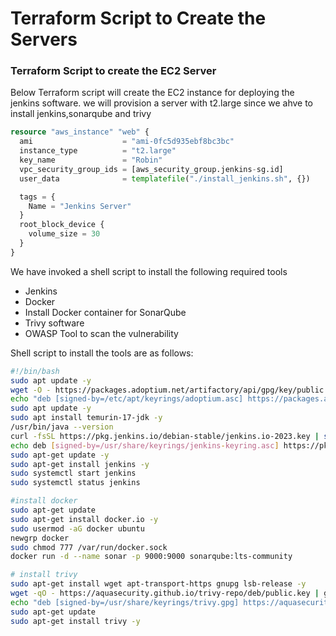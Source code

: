 # Terraform Script to Create the Servers

### Terraform Script to create the EC2 Server
Below Terraform script will create the EC2 instance for deploying the jenkins software. we will provision a server with t2.large since we ahve to install jenkins,sonarqube and trivy

```tf
resource "aws_instance" "web" {
  ami                    = "ami-0fc5d935ebf8bc3bc"
  instance_type          = "t2.large"
  key_name               = "Robin"
  vpc_security_group_ids = [aws_security_group.jenkins-sg.id]
  user_data              = templatefile("./install_jenkins.sh", {})

  tags = {
    Name = "Jenkins Server"
  }
  root_block_device {
    volume_size = 30
  }
}
```

We have invoked a shell script to install the following required tools

- Jenkins
- Docker
- Install Docker container for SonarQube 
- Trivy software
- OWASP Tool to scan the vulnerability

Shell script to install the tools are as follows:

```sh
#!/bin/bash
sudo apt update -y
wget -O - https://packages.adoptium.net/artifactory/api/gpg/key/public | tee /etc/apt/keyrings/adoptium.asc
echo "deb [signed-by=/etc/apt/keyrings/adoptium.asc] https://packages.adoptium.net/artifactory/deb $(awk -F= '/^VERSION_CODENAME/{print$2}' /etc/os-release) main" | tee /etc/apt/sources.list.d/adoptium.list
sudo apt update -y
sudo apt install temurin-17-jdk -y
/usr/bin/java --version
curl -fsSL https://pkg.jenkins.io/debian-stable/jenkins.io-2023.key | sudo tee /usr/share/keyrings/jenkins-keyring.asc > /dev/null
echo deb [signed-by=/usr/share/keyrings/jenkins-keyring.asc] https://pkg.jenkins.io/debian-stable binary/ | sudo tee /etc/apt/sources.list.d/jenkins.list > /dev/null
sudo apt-get update -y
sudo apt-get install jenkins -y
sudo systemctl start jenkins
sudo systemctl status jenkins

#install docker
sudo apt-get update
sudo apt-get install docker.io -y
sudo usermod -aG docker ubuntu  
newgrp docker
sudo chmod 777 /var/run/docker.sock
docker run -d --name sonar -p 9000:9000 sonarqube:lts-community

# install trivy
sudo apt-get install wget apt-transport-https gnupg lsb-release -y
wget -qO - https://aquasecurity.github.io/trivy-repo/deb/public.key | gpg --dearmor | sudo tee /usr/share/keyrings/trivy.gpg > /dev/null
echo "deb [signed-by=/usr/share/keyrings/trivy.gpg] https://aquasecurity.github.io/trivy-repo/deb $(lsb_release -sc) main" | sudo tee -a /etc/apt/sources.list.d/trivy.list
sudo apt-get update
sudo apt-get install trivy -y
```

